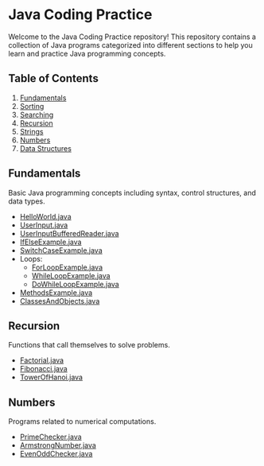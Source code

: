 # Java Coding Practice

Welcome to the Java Coding Practice repository! This repository contains a collection of Java programs categorized into different sections to help you learn and practice Java programming concepts.

## Table of Contents

1. [Fundamentals](#fundamentals)
2. [Sorting](#sorting)
3. [Searching](#searching)
4. [Recursion](#recursion)
5. [Strings](#strings)
6. [Numbers](#numbers)
7. [Data Structures](#data-structures)

## Fundamentals

Basic Java programming concepts including syntax, control structures, and data types.

- [HelloWorld.java](fundamentals/HelloWorld.java)
- [UserInput.java](fundamentals/UserInput.java)
- [UserInputBufferedReader.java](fundamentals/UserInputBufferedReader.java)
- [IfElseExample.java](fundamentals/IfElseExample.java)
- [SwitchCaseExample.java](fundamentals/SwitchCaseExample.java)
- Loops:
   - [ForLoopExample.java](fundamentals/loops/ForLoopExample.java) 
   - [WhileLoopExample.java](fundamentals/loops/WhileLoopExample.java) 
   - [DoWhileLoopExample.java](fundamentals/loops/DoWhileLoopExample.java) 
- [MethodsExample.java](fundamentals/MethodsExample.java)
- [ClassesAndObjects.java](fundamentals/ClassesAndObjects.java) 

## Recursion

Functions that call themselves to solve problems.

- [Factorial.java](recursion/Factorial.java)
- [Fibonacci.java](recursion/Fibonacci.java)
- [TowerOfHanoi.java](recursion/TowerOfHanoi.java)

## Numbers

Programs related to numerical computations.

- [PrimeChecker.java](numbers/PrimeChecker.java)
- [ArmstrongNumber.java](numbers/ArmstrongNumber.java)
- [EvenOddChecker.java](numbers/EvenOddChecker.java)

<!--
## Sorting

Algorithms for ordering elements in a list.

- [BubbleSort.java](sorting/BubbleSort.java)
- [InsertionSort.java](sorting/InsertionSort.java)
- [MergeSort.java](sorting/MergeSort.java)

## Searching

Algorithms for finding elements in a list.

- [BinarySearch.java](searching/BinarySearch.java)
- [LinearSearch.java](searching/LinearSearch.java)



## Strings

Operations on strings.

- [Palindrome.java](strings/Palindrome.java)
- [Anagram.java](strings/Anagram.java)
- [ReverseString.java](strings/ReverseString.java)

## Numbers

## Data Structures

Basic data structures and their operations.

- [LinkedList.java](data_structures/LinkedList.java)
- [Stack.java](data_structures/Stack.java)
- [Queue.java](data_structures/Queue.java)

## License

This repository is licensed under the MIT License. See the [LICENSE](LICENSE) file for more details.
-->